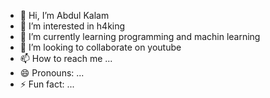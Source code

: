 - 👋 Hi, I’m Abdul Kalam
- 👀 I’m interested in h4king
- 🌱 I’m currently learning programming and machin learning
- 💞️ I’m looking to collaborate on youtube
- 📫 How to reach me ...
- 😄 Pronouns: ...
- ⚡ Fun fact: ... 

<!---
official-abdul-kalam/official-abdul-kalam is a ✨ special ✨ repository because its `README.md` (this file) appears on your GitHub profile.
You can click the Preview link to take a look at your changes.
--->
